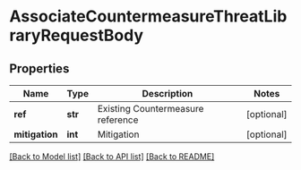 # AssociateCountermeasureThreatLibraryRequestBody

## Properties
Name | Type | Description | Notes
------------ | ------------- | ------------- | -------------
**ref** | **str** | Existing Countermeasure reference | [optional] 
**mitigation** | **int** | Mitigation | [optional] 

[[Back to Model list]](../README.md#documentation-for-models) [[Back to API list]](../README.md#documentation-for-api-endpoints) [[Back to README]](../README.md)


